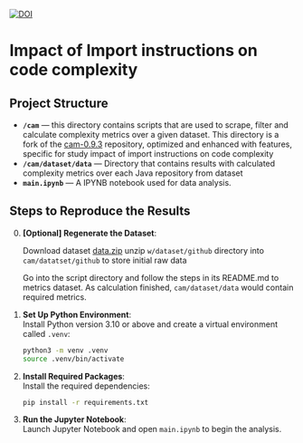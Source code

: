 [![DOI](https://zenodo.org/badge/985473017.svg)](https://doi.org/10.5281/zenodo.15458459)

# Impact of Import instructions on code complexity

## Project Structure

- **`/cam`** — this directory contains scripts that are used to scrape, filter and calculate complexity metrics over a given dataset. This directory is a  fork of the [cam-0.9.3](https://github.com/yegor256/cam) repository, optimized and enhanced with features, specific for study impact of import instructions on code complexity
- **`/cam/dataset/data`** — Directory that contains results with calculated complexity metrics over each Java repository from dataset
- **`main.ipynb`** — A IPYNB notebook used for data analysis.

## Steps to Reproduce the Results

0. **[Optional] Regenerate the Dataset**:

    Download dataset [data.zip](https://github.com/yegor256/cam/releases/download/0.1.1/cam-2021-07-08.zip) unzip `w/dataset/github` directory into `cam/datatset/github` to store initial raw data
    
    Go into the script directory and follow the steps in its README.md to metrics dataset. As calculation finished, `cam/dataset/data` would contain required metrics.

2. **Set Up Python Environment**:  
   Install Python version 3.10 or above and create a virtual environment called `.venv`:
   ```bash
   python3 -m venv .venv
   source .venv/bin/activate
   ```

3. **Install Required Packages**:  
   Install the required dependencies:
   ```bash
   pip install -r requirements.txt
   ```

4. **Run the Jupyter Notebook**:  
   Launch Jupyter Notebook and open `main.ipynb` to begin the analysis.
